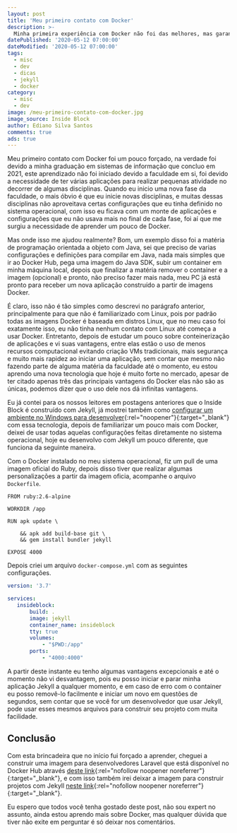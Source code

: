 ```yaml
---
layout: post
title: 'Meu primeiro contato com Docker'
description: >-
  Minha primeira experiência com Docker não foi das melhores, mas garanto que valeu muito o tempo para aprender esta tecnologia.
datePublished: '2020-05-12 07:00:00'
dateModified: '2020-05-12 07:00:00'
tags:
  - misc
  - dev
  - dicas
  - jekyll
  - docker
category:
  - misc
  - dev
image: /meu-primeiro-contato-com-docker.jpg
image_source: Inside Block
author: Ediano Silva Santos
comments: true
ads: true
---
```


Meu primeiro contato com Docker foi um pouco forçado, na verdade foi devido a minha graduação em sistemas de informação que concluo em 2021, este aprendizado não foi iniciado devido a faculdade em si, foi devido a necessidade de ter várias aplicações para realizar pequenas atividade no decorrer de algumas disciplinas. Quando eu inicio uma nova fase da faculdade, o mais óbvio é que eu inicie novas disciplinas, e muitas dessas disciplinas não aproveitava certas configurações que eu tinha definido no sistema operacional, com isso eu ficava com um monte de aplicações e configurações que eu não usava mais no final de cada fase, foi aí que me surgiu a necessidade de aprender um pouco de Docker.

Mas onde isso me ajudou realmente? Bom, um exemplo disso foi a matéria de programação orientada a objeto com Java, sei que preciso de varias configurações e definições para compilar em Java, nada mais simples que ir ao Docker Hub, pega uma imagem do Java SDK, subir um container em minha máquina local, depois que finalizar a matéria remover o container e a imagem (opcional) e pronto, não preciso fazer mais nada, meu PC já está pronto para receber um nova aplicação construído a partir de imagens Docker.

É claro, isso não é tão simples como descrevi no parágrafo anterior, principalmente para que não é familiarizado com Linux, pois por padrão todas as imagens Docker é baseada em distros Linux, que no meu caso foi exatamente isso, eu não tinha nenhum contato com Linux até começa a usar Docker. Entretanto, depois de estudar um pouco sobre conteinerização de aplicações e vi suas vantagens, entre elas estão o uso de menos recursos computacional evitando criação VMs tradicionais, mais segurança e muito mais rapidez ao iniciar uma aplicação, sem contar que mesmo não fazendo parte de alguma matéria da faculdade até o momento, eu estou aprendo uma nova tecnologia que hoje é muito forte no mercado, apesar de ter citado apenas três das principais vantagens do Docker elas não são as únicas, podemos dizer que o uso dele nos dá infinitas vantagens.

Eu já contei para os nossos leitores em postagens anteriores que o Inside Block é construído com Jekyll, já mostrei também como [configurar um ambiente no Windows para desenvolver](https://insideblock.com/blog/instalando-o-jekyll-via-bash-no-windows-10/){:rel="noopener"}{:target="_blank"} com essa tecnologia, depois de familiarizar um pouco mais com Docker, deixei de usar todas aquelas configurações feitas diretamente no sistema operacional, hoje eu desenvolvo com Jekyll um pouco diferente, que funciona da seguinte maneira.

Com o Docker instalado no meu sistema operacional, fiz um pull de uma imagem oficial do Ruby, depois disso tiver que realizar algumas personalizações a partir da imagem oficia, acompanhe o arquivo `Dockerfile`.

```docker
FROM ruby:2.6-alpine

WORKDIR /app

RUN apk update \

    && apk add build-base git \
    && gem install bundler jekyll

EXPOSE 4000
```

Depois criei um arquivo `docker-compose.yml` com as seguintes configurações.

```yml
version: '3.7'

services:
   insideblock:
       build: .
       image: jekyll
       container_name: insideblock
       tty: true
       volumes:
           - "$PWD:/app"
       ports:
           - "4000:4000"
```

A partir deste instante eu tenho algumas vantagens excepcionais e até o momento não vi desvantagem, pois eu posso iniciar e parar minha aplicação Jekyll a qualquer momento, e em caso de erro com o container eu posso removê-lo facilmente e iniciar um novo em questões de segundos, sem contar que se você for um desenvolvedor que usar Jekyll, pode usar esses mesmos arquivos para construir seu projeto com muita facilidade.

## Conclusão

Com esta brincadeira que no início fui forçado a aprender, cheguei a construir uma imagem para desenvolvedores Laravel que está disponível no Docker Hub através [deste link](https://hub.docker.com/repository/docker/ediano/laravel){:rel="nofollow noopener noreferrer"}{:target="_blank"}, e com isso também irei deixar a imagem para construir projetos com Jekyll [neste link](https://hub.docker.com/repository/docker/ediano/jekyll){:rel="nofollow noopener noreferrer"}{:target="_blank"}.

Eu espero que todos você tenha gostado deste post, não sou expert no assunto, ainda estou aprendo mais sobre Docker, mas qualquer dúvida que tiver não exite em perguntar é só deixar nos comentários.